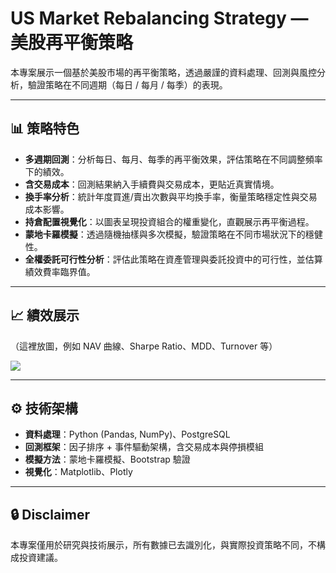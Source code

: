 # US Market Rebalancing Strategy — 美股再平衡策略

本專案展示一個基於美股市場的再平衡策略，透過嚴謹的資料處理、回測與風控分析，驗證策略在不同週期（每日 / 每月 / 每季）的表現。

---

## 📊 策略特色
- **多週期回測**：分析每日、每月、每季的再平衡效果，評估策略在不同調整頻率下的績效。
- **含交易成本**：回測結果納入手續費與交易成本，更貼近真實情境。
- **換手率分析**：統計年度買進/賣出次數與平均換手率，衡量策略穩定性與交易成本影響。
- **持倉配置視覺化**：以圖表呈現投資組合的權重變化，直觀展示再平衡過程。
- **蒙地卡羅模擬**：透過隨機抽樣與多次模擬，驗證策略在不同市場狀況下的穩健性。
- **全權委託可行性分析**：評估此策略在資產管理與委託投資中的可行性，並估算績效費率臨界值。

---

## 📈 績效展示
（這裡放圖，例如 NAV 曲線、Sharpe Ratio、MDD、Turnover 等）

![](images/nav_vs_benchmark.png)

---

## ⚙️ 技術架構
- **資料處理**：Python (Pandas, NumPy)、PostgreSQL
- **回測框架**：因子排序 + 事件驅動架構，含交易成本與停損模組
- **模擬方法**：蒙地卡羅模擬、Bootstrap 驗證
- **視覺化**：Matplotlib、Plotly

---

## 🔒 Disclaimer
本專案僅用於研究與技術展示，所有數據已去識別化，與實際投資策略不同，不構成投資建議。
